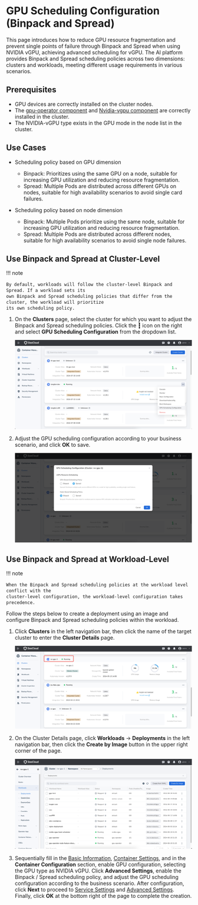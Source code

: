 # GPU Scheduling Configuration (Binpack and Spread)

This page introduces how to reduce GPU resource fragmentation and prevent single points of failure through
Binpack and Spread when using NVIDIA vGPU, achieving advanced scheduling for vGPU. The AI platform
provides Binpack and Spread scheduling policies across two dimensions: clusters and workloads,
meeting different usage requirements in various scenarios.

## Prerequisites

- GPU devices are correctly installed on the cluster nodes.
- The [gpu-operator component](./nvidia/install_nvidia_driver_of_operator.md)
  and [Nvidia-vgpu component](./nvidia/vgpu/vgpu_addon.md) are correctly installed in the cluster.
- The NVIDIA-vGPU type exists in the GPU mode in the node list in the cluster.

## Use Cases

- Scheduling policy based on GPU dimension

    - Binpack: Prioritizes using the same GPU on a node, suitable for increasing GPU utilization and reducing resource fragmentation.
    - Spread: Multiple Pods are distributed across different GPUs on nodes, suitable for high availability scenarios to avoid single card failures.

- Scheduling policy based on node dimension

    - Binpack: Multiple Pods prioritize using the same node, suitable for increasing GPU utilization and reducing resource fragmentation.
    - Spread: Multiple Pods are distributed across different nodes, suitable for high availability scenarios to avoid single node failures.

## Use Binpack and Spread at Cluster-Level

!!! note

    By default, workloads will follow the cluster-level Binpack and Spread. If a workload sets its
    own Binpack and Spread scheduling policies that differ from the cluster, the workload will prioritize
    its own scheduling policy.

1. On the __Clusters__ page, select the cluster for which you want to adjust the Binpack and Spread scheduling
   policies. Click the __┇__ icon on the right and select __GPU Scheduling Configuration__ from the dropdown list.

    ![Clusters](images/gpu-scheduler-clusterlist.png)

2. Adjust the GPU scheduling configuration according to your business scenario, and click __OK__ to save.

    ![Binpack Configuration](images/gpu-scheduler-clusterrule.png)

## Use Binpack and Spread at Workload-Level

!!! note

    When the Binpack and Spread scheduling policies at the workload level conflict with the
    cluster-level configuration, the workload-level configuration takes precedence.

Follow the steps below to create a deployment using an image and configure Binpack and Spread
scheduling policies within the workload.

1. Click __Clusters__ in the left navigation bar, then click the name of the target cluster to
   enter the __Cluster Details__ page.

    ![Clusters](images/clusterlist1.png)

2. On the Cluster Details page, click __Workloads__ -> __Deployments__ in the left navigation bar,
   then click the __Create by Image__ button in the upper right corner of the page.

    ![Create Workload](images/gpu-createdeploy.png)

3. Sequentially fill in the [Basic Information](../workloads/create-deployment.md#basic-information),
   [Container Settings](../workloads/create-deployment.md#container-settings),
   and in the __Container Configuration__ section, enable GPU configuration, selecting the GPU type as NVIDIA vGPU.
   Click __Advanced Settings__, enable the Binpack / Spread scheduling policy, and adjust the GPU scheduling
   configuration according to the business scenario. After configuration, click __Next__ to proceed to
   [Service Settings](../workloads/create-deployment.md#service-settings)
   and [Advanced Settings](../workloads/create-deployment.md#advanced-settings).
   Finally, click __OK__ at the bottom right of the page to complete the creation.

